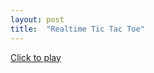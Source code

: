 ```yaml
---
layout: post
title:  "Realtime Tic Tac Toe"
---
```


[Click to play](tic-tac-toe-realtime.netlify.app)
